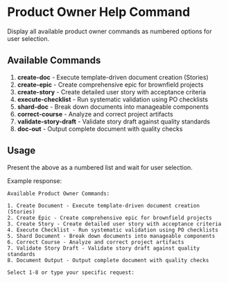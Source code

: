 # Product Owner Help Command

Display all available product owner commands as numbered options for user selection.

## Available Commands

1. **create-doc** - Execute template-driven document creation (Stories)
2. **create-epic** - Create comprehensive epic for brownfield projects
3. **create-story** - Create detailed user story with acceptance criteria
4. **execute-checklist** - Run systematic validation using PO checklists
5. **shard-doc** - Break down documents into manageable components
6. **correct-course** - Analyze and correct project artifacts
7. **validate-story-draft** - Validate story draft against quality standards
8. **doc-out** - Output complete document with quality checks

## Usage
Present the above as a numbered list and wait for user selection.

Example response:
```
Available Product Owner Commands:

1. Create Document - Execute template-driven document creation (Stories)
2. Create Epic - Create comprehensive epic for brownfield projects
3. Create Story - Create detailed user story with acceptance criteria
4. Execute Checklist - Run systematic validation using PO checklists
5. Shard Document - Break down documents into manageable components
6. Correct Course - Analyze and correct project artifacts
7. Validate Story Draft - Validate story draft against quality standards
8. Document Output - Output complete document with quality checks

Select 1-8 or type your specific request:
```